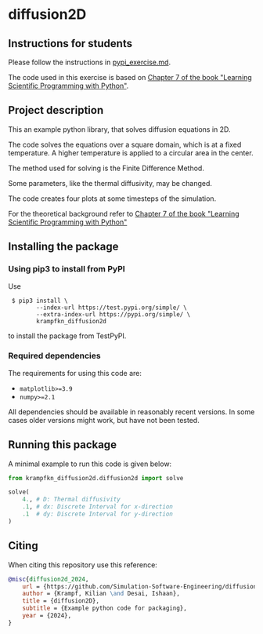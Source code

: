 # diffusion2D

## Instructions for students

Please follow the instructions in [pypi_exercise.md](https://github.com/Simulation-Software-Engineering/Lecture-Material/blob/main/03_building_and_packaging/pypi_exercise.md).

The code used in this exercise is based on [Chapter 7 of the book "Learning Scientific Programming with Python"](https://scipython.com/book/chapter-7-matplotlib/examples/the-two-dimensional-diffusion-equation/).

## Project description

This an example python library, that solves diffusion equations in 2D.

The code solves the equations over a square domain, which is at a fixed temperature.
A higher temperature is applied to a circular area in the center.

The method used for solving is the Finite Difference Method.

Some parameters, like the thermal diffusivity, may be changed.

The code creates four plots at some timesteps of the simulation.

For the theoretical background refer to [Chapter 7 of the book "Learning Scientific Programming with Python"](https://scipython.com/book/chapter-7-matplotlib/examples/the-two-dimensional-diffusion-equation/)

## Installing the package

### Using pip3 to install from PyPI

Use 
```shell
 $ pip3 install \
        --index-url https://test.pypi.org/simple/ \
        --extra-index-url https://pypi.org/simple/ \
        krampfkn_diffusion2d
```

to install the package from TestPyPI.


### Required dependencies

The requirements for using this code are:
 - `matplotlib>=3.9`
 - `numpy>=2.1`

All dependencies should be available in reasonably recent versions.
In some cases older versions might work, but have not been tested.

## Running this package

A minimal example to run this code is given below:

```python
from krampfkn_diffusion2d.diffusion2d import solve

solve(
    4., # D: Thermal diffusivity
    .1, # dx: Discrete Interval for x-direction
    .1  # dy: Discrete Interval for y-direction
)
```

## Citing

When citing this repository use this reference:

```bibtex
@misc{diffusion2d_2024,
    url = {https://github.com/Simulation-Software-Engineering/diffusion2D},
    author = {Krampf, Kilian \and Desai, Ishaan},
    title = {diffusion2D},
    subtitle = {Example python code for packaging},
    year = {2024},
}
```

